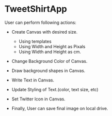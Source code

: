 # TweetShirtApp
User can perform following actions:
* Create Canvas with desired size.
    * Using templates
    * Using Width and Height as Pixals
    * Using Width and Height as cm.

* Change Background Color of Canvas.
* Draw background shapes in Canvas.
* Write Text in Canvas.
* Update Styling of Text.(color, text size, etc)
* Set Twitter Icon in Canvas.
* Finally, User can save final image on local drive.
